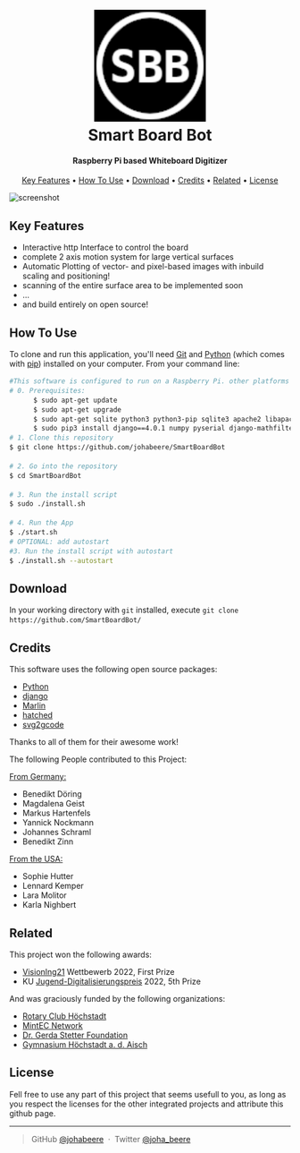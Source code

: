 
<h1 align="center">
  <br>
  <a href="https://github.com/johabeere/SmartBoardBot"><img src="https://raw.githubusercontent.com/johabeere/SmartBoardBot/master/webserver/favicon.ico.png" alt="SmartBoardBot" width="200"></a>
  <br>
  Smart Board Bot
  <br>
</h1>

<h4 align="center">Raspberry Pi based Whiteboard Digitizer</h4>

<p align="center">
 
</p>

<p align="center">
  <a href="#key-features">Key Features</a> •
  <a href="#how-to-use">How To Use</a> •
  <a href="#download">Download</a> •
  <a href="#credits">Credits</a> •
  <a href="#related">Related</a> •
  <a href="#license">License</a>
</p>

![screenshot](https://raw.githubusercontent.com/johabeere/SmartBoardBot/master/docs/img/Demo.gif)

## Key Features

* Interactive http Interface to control the board
* complete 2 axis motion system for large vertical surfaces
* Automatic Plotting of vector- and pixel-based images with inbuild scaling and positioning!
* scanning of the entire surface area to be implemented soon
* ...
* and build entirely on open source!

## How To Use

To clone and run this application, you'll need [Git](https://git-scm.com) and [Python](python.org) (which comes with [pip](https://docs.python.org/3/installing/index.html)) installed on your computer. From your command line:

```bash
#This software is configured to run on a Raspberry Pi. other platforms will need adjustments not included in these instructions.
# 0. Prerequisites:
      $ sudo apt-get update
      $ sudo apt-get upgrade
      $ sudo apt-get sqlite python3 python3-pip sqlite3 apache2 libapache2-mod-wsgi-py3 python3-setuptools python3-dev build-essential libsm6 libxext6 libgl1-mesa-glx libgeos++
      $ sudo pip3 install django==4.0.1 numpy pyserial django-mathfilters svg_to_gcode opencv-python pyyaml matplotlib shapley svgwrite scikit-image
# 1. Clone this repository
$ git clone https://github.com/johabeere/SmartBoardBot

# 2. Go into the repository
$ cd SmartBoardBot

# 3. Run the install script
$ sudo ./install.sh

# 4. Run the App
$ ./start.sh
# OPTIONAL: add autostart
#3. Run the install script with autostart
$ ./install.sh --autostart

```


## Download
In your working directory with ```git``` installed, execute ```git clone https://github.com/SmartBoardBot/```

## Credits

This software uses the following open source packages:

- [Python](https://www.python.org/)
- [django](https://www.djangoproject.com/)
- [Marlin](https://github.com/MarlinFirmware/Marlin)
- [hatched](https://github.com/plottertools/hatched)
- [svg2gcode](https://github.com/vishpat/svg2gcode)
  
Thanks to all of them for their awesome work!

The following People contributed to this Project:

<span style="text-decoration:underline">From Germany:</span>
- Benedikt Döring
- Magdalena Geist
- Markus Hartenfels
- Yannick Nockmann
- Johannes Schraml
- Benedikt Zinn
  
<span style="text-decoration:underline">From the USA:</span>
- Sophie Hutter
- Lennard Kemper
- Lara Molitor
- Karla Nighbert

## Related
This project won the following awards:

- [VisionIng21](https://www.fking.de/ueber-vision-ing21) Wettbewerb 2022, First Prize
- KU [Jugend-Digitalisierungspreis](https://www.ku.de/digitalisierungspreis) 2022, 5th Prize

And was graciously funded by the following organizations:

- [Rotary Club Höchstadt](https://www.facebook.com/RotaryClubHoechstadt/)
- [MintEC Network](https://www.mint-ec.de/) 
- [Dr. Gerda Stetter Foundation](https://www.itq.de/en/itq-group/gerda-stetter-foundation/)
- [Gymnasium Höchstadt a. d. Aisch](https://gymnasium-hoechstadt.de/)

## License

Fell free to use any part of this project that seems usefull to you, as long as you respect the licenses for the other integrated projects and attribute this github page.

---

> GitHub [@johabeere](https://github.com/johabeere) &nbsp;&middot;&nbsp;
> Twitter [@joha_beere](https://twitter.com/joha_beere)

